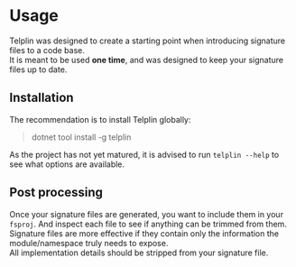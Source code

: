 ﻿---
index: 2
---
# Usage

Telplin was designed to create a starting point when introducing signature files to a code base.  
It is meant to be used **one time**, and was designed to keep your signature files up to date.

## Installation

The recommendation is to install Telplin globally:

> dotnet tool install -g telplin

As the project has not yet matured, it is advised to run `telplin --help` to see what options are available.

## Post processing

Once your signature files are generated, you want to include them in your `fsproj`.
And inspect each file to see if anything can be trimmed from them.  
Signature files are more effective if they contain only the information the module/namespace truly needs to expose.  
All implementation details should be stripped from your signature file.

<tp-nav previous="./motivation.html"></tp-nav>